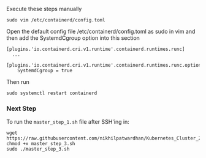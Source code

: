 Execute these steps manually

```
sudo vim /etc/containerd/config.toml
```

Open the default config file /etc/containerd/config.toml as sudo in vim and then add the SystemdCgroup option into this section
```
[plugins.'io.containerd.cri.v1.runtime'.containerd.runtimes.runc]
  ...
  [plugins.'io.containerd.cri.v1.runtime'.containerd.runtimes.runc.options]
    SystemdCgroup = true
```

Then run
```
sudo systemctl restart containerd
```

### Next Step
To run the ```master_step_1.sh``` file after SSH'ing in:
```
wget https://raw.githubusercontent.com/nikhilpatwardhan/Kubernetes_Cluster_24_04/refs/heads/main/master_step_3.sh
chmod +x master_step_3.sh
sudo ./master_step_3.sh
```